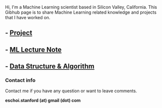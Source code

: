 Hi, I'm a Machine Learning scientist based in Silicon Valley, California. 
This Gibhub page is to share Machine Learning related knowledge and projects that I have worked on.

## **-** [Project](project/README.md)

## **-** [ML Lecture Note](lecture_note/README.md)

## **-** [Data Structure & Algorithm](dsa/dsa.md)

### Contact info
Contact me if you have any question or want to leave comments. 

**eschoi.stanford (at) gmail (dot) com**

